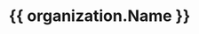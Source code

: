 ---
layout: "organization/page.html"
title: "{{ organization.Name }}"
pagination:
  data: organizations
  size: 1
  alias: organization
permalink: "organizations/{{ organization.Name | slugify }}/"
---